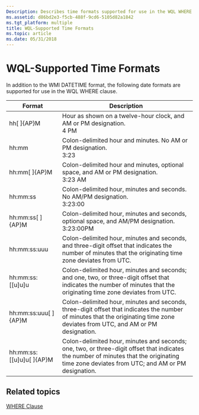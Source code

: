 ```yaml
---
Description: Describes time formats supported for use in the WQL WHERE clause.
ms.assetid: d86bd2e3-f5cb-488f-9cd6-5105d82a1842
ms.tgt_platform: multiple
title: WQL-Supported Time Formats
ms.topic: article
ms.date: 05/31/2018
---
```


# WQL-Supported Time Formats

In addition to the WMI DATETIME format, the following date formats are supported for use in the WQL WHERE clause.



| Format                                    | Description                                                                                                                                                                                            |
|-------------------------------------------|--------------------------------------------------------------------------------------------------------------------------------------------------------------------------------------------------------|
| hh\[ \]{AP}M<br/>                   | Hour as shown on a twelve-hour clock, and AM or PM designation.<br/> 4 PM<br/>                                                                                                             |
| hh:mm<br/>                          | Colon-delimited hour and minutes. No AM or PM designation.<br/> 3:23<br/>                                                                                                                  |
| hh:mm\[ \]{AP}M<br/>                | Colon-delimited hour and minutes, optional space, and AM or PM designation.<br/> 3:23 AM<br/>                                                                                              |
| hh:mm:ss<br/>                       | Colon-delimited hour, minutes and seconds. No AM/PM designation.<br/> 3:23:00<br/>                                                                                                         |
| hh:mm:ss\[ \]{AP}M<br/>             | Colon-delimited hour, minutes and seconds, optional space, and AM/PM designation.<br/> 3:23:00PM<br/>                                                                                      |
| hh:mm:ss:uuu<br/>                   | Colon-delimited hour, minutes and seconds, and three-digit offset that indicates the number of minutes that the originating time zone deviates from UTC.<br/>                                    |
| hh:mm:ss:\[\[u\]u\]u<br/>           | Colon-delimited hour, minutes and seconds; and one, two, or three-digit offset that indicates the number of minutes that the originating time zone deviates from UTC.<br/>                       |
| hh:mm:ss:uuu\[ \]{AP}M<br/>         | Colon-delimited hour, minutes and seconds, three-digit offset that indicates the number of minutes that the originating time zone deviates from UTC, and AM or PM designation.<br/>              |
| hh:mm:ss:\[\[u\]u\]u\[ \]{AP}M<br/> | Colon-delimited hour, minutes and seconds; one, two, or three-digit offset that indicates the number of minutes that the originating time zone deviates from UTC; and AM or PM designation.<br/> |



 

## Related topics

<dl> <dt>

[WHERE Clause](where-clause.md)
</dt> </dl>

 

 




